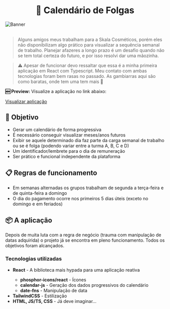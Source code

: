 <h1 align="center">🙌 Calendário de Folgas</h1>
<img src="https://github.com/joaomsl/skala-days-off/assets/109992990/80961d30-c233-48ac-8805-00fce1634806" alt="Banner">
</br>
</br>

> Alguns amigos meus trabalham para a Skala Cosméticos, porém eles não disponibilizam algo prático para visualizar a sequência semanal de trabalho. Planejar afazeres a longo prazo é um desafio quando não se tem total certeza do futuro, e por isso resolvi dar uma mãozinha.

> ⚠ Apesar de funcionar devo ressaltar que essa é a minha primeira aplicação em React com Typescript. Meu contato com ambas tecnologias foram bem rasas no passado. As gambiarras aqui são como baratas, onde tem uma tem mais 🦟

<p><b>🆕 Preview:</b> Visualize a aplicação no link abaixo:</p>
<a href="https://days-off.pages.dev/" target="_blank" rel="noopener noreferrer">Visualizar aplicação</a>

<h2>📌 Objetivo</h2>
<ul>
    <li>Gerar um calendário de forma progressiva</li>
    <li>É necessário conseguir visualizar meses/anos futuros</li>
    <li>Exibir se aquele determinado dia faz parte da carga semanal de trabalho ou se é folga (podendo variar entre a turma A, B, C e D)</li>
    <li>Um identificador/lembrete para o dia de remuneração</li>
    <li>Ser prático e funcional independente da plataforma</li>
</ul>

<h2>📋 Regras de funcionamento</h2>
<ul>
    <li>Em semanas alternadas os grupos trabalham de segunda a terça-feira e de quinta-feira a domingo</li>
    <li>O dia do pagamento ocorre nos primeiros 5 dias úteis (exceto no domingo e em feriados)</li>
</ul>

<h2>📦 A aplicação</h2>
<p>Depois de muita luta com a regra de negócio (trauma com manipulação de datas adquirida) o projeto já se encontra em pleno funcionamento. Todos os objetivos foram alcançados.</p>

<h3>Tecnologias utilizadas</h3>
<ul>
    <li>
        <p><b>React</b> - A biblioteca mais hypada para uma aplicação reativa</p>
        <ul>
            <li><b>phosphor-icons/react</b> - Ícones</li>
            <li><b>calendar-js</b> - Geração dos dados progressivos do calendário</li>
            <li><b>date-fns</b> - Manipulação de data</li>
        </ul>
    </li>
    <li><b>TailwindCSS</b> - Estilização</li>
    <li><b>HTML, JS/TS, CSS</b> - Já deve imaginar...</li>
</ul>